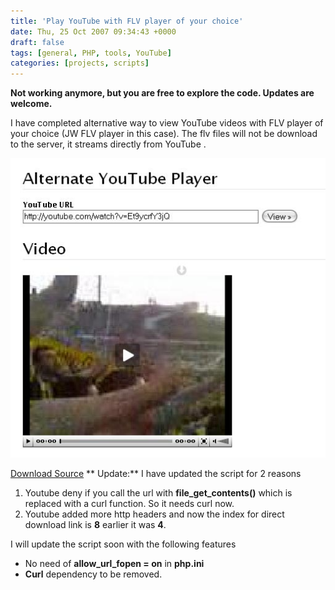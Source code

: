 ```yaml
---
title: 'Play YouTube with FLV player of your choice'
date: Thu, 25 Oct 2007 09:34:43 +0000
draft: false
tags: [general, PHP, tools, YouTube]
categories: [projects, scripts]
---
```

**Not working anymore, but you are free to explore the code. Updates are welcome.**

I have completed alternative way to view YouTube videos with FLV player of your choice (JW FLV player in this case). The flv files will not be download to the server, it streams directly from YouTube . 

![assets/alt-utube1.jpg](/assets/alt-utube1.jpg) 

[Download Source](http://prjx.googlecode.com/files/alt-utube.v2.zip) ** Update:** I have updated the script for 2 reasons

1.  Youtube deny if you call the url with **file\_get\_contents()** which is replaced with a curl function. So it needs curl now.
2.  Youtube added more http headers and now the index for direct download link is **8** earlier it was **4**.

I will update the script soon with the following features

*   No need of **allow\_url\_fopen = on** in **php.ini**
*   **Curl** dependency to be removed.